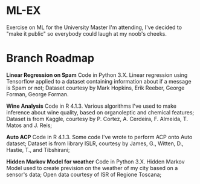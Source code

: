 # ML-EX

Exercise on ML for the University Master I'm attending, I've decided to "make it public" so everybody could laugh at my noob's cheeks.

# Branch Roadmap

**Linear Regression on Spam**
Code in Python 3.X. Linear regression using Tensorflow applied to a dataset containing information about if a message is Spam or not; Dataset courtesy by Mark Hopkins, Erik Reeber, George Forman, George Forman.

**Wine Analysis**
Code in R 4.1.3. Various algorithms I've used to make inference about wine quality, based on organoleptic and chemical features; Dataset is from Kaggle, courtesy by P. Cortez, A. Cerdeira, F. Almeida, T. Matos and J. Reis;

**Auto ACP**
Code in R 4.1.3. Some code I've wrote to perform ACP onto Auto dataset; Dataset is from library ISLR, courtesy by James, G., Witten, D., Hastie, T., and Tibshirani;

**Hidden Markov Model for weather**
Code in Python 3.X. Hidden Markov Model used to create prevision on the weather of my city based on a sensor's data; Open data courtesy of ISR of Regione Toscana;
